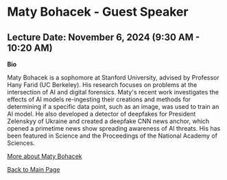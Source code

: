 # Maty Bohacek - Guest Speaker

## Lecture Date: November 6, 2024 (9:30 AM - 10:20 AM)

**Bio**

Maty Bohacek is a sophomore at Stanford University, advised by Professor Hany Farid (UC Berkeley). His research focuses on problems at the intersection of AI and digital forensics. Maty's recent work investigates the effects of AI models re-ingesting their creations and methods for determining if a specific data point, such as an image, was used to train an AI model. He also developed a detector of deepfakes for President Zelenskyy of Ukraine and created a deepfake CNN news anchor, which opened a primetime news show spreading awareness of AI threats. His has been featured in Science and the Proceedings of the National Academy of Sciences. 


[More about Maty Bohacek](https://www.matyasbohacek.com)

[Back to Main Page](README.md)
